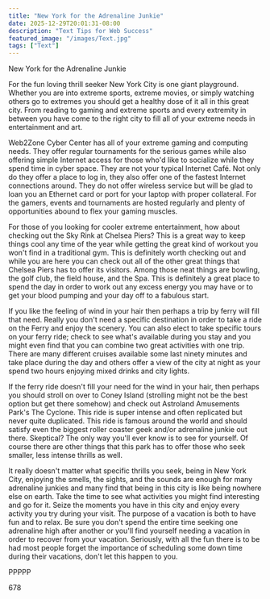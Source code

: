 ```yaml
---
title: "New York for the Adrenaline Junkie"
date: 2025-12-29T20:01:31-08:00
description: "Text Tips for Web Success"
featured_image: "/images/Text.jpg"
tags: ["Text"]
---
```


New York for the Adrenaline Junkie

For the fun loving thrill seeker New York City is one giant playground. Whether you are into extreme sports, extreme movies, or simply watching others go to extremes you should get a healthy dose of it all in this great city. From reading to gaming and extreme sports and every extremity in between you have come to the right city to fill all of your extreme needs in entertainment and art.

Web2Zone Cyber Center has all of your extreme gaming and computing needs. They offer regular tournaments for the serious games while also offering simple Internet access for those who'd like to socialize while they spend time in cyber space. They are not your typical Internet Café. Not only do they offer a place to log in, they also offer one of the fastest Internet connections around. They do not offer wireless service but will be glad to loan you an Ethernet card or port for your laptop with proper collateral. For the gamers, events and tournaments are hosted regularly and plenty of opportunities abound to flex your gaming muscles. 

For those of you looking for cooler extreme entertainment, how about checking out the Sky Rink at Chelsea Piers? This is a great way to keep things cool any time of the year while getting the great kind of workout you won't find in a traditional gym. This is definitely worth checking out and while you are here you can check out all of the other great things that Chelsea Piers has to offer its visitors. Among those neat things are bowling, the golf club, the field house, and the Spa. This is definitely a great place to spend the day in order to work out any excess energy you may have or to get your blood pumping and your day off to a fabulous start.

If you like the feeling of wind in your hair then perhaps a trip by ferry will fill that need. Really you don't need a specific destination in order to take a ride on the Ferry and enjoy the scenery. You can also elect to take specific tours on your ferry ride; check to see what's available during you stay and you might even find that you can combine two great activities with one trip. There are many different cruises available some last ninety minutes and take place during the day and others offer a view of the city at night as your spend two hours enjoying mixed drinks and city lights.

If the ferry ride doesn't fill your need for the wind in your hair, then perhaps you should stroll on over to Coney Island (strolling might not be the best option but get there somehow) and check out Astroland Amusements Park's The Cyclone. This ride is super intense and often replicated but never quite duplicated. This ride is famous around the world and should satisfy even the biggest roller coaster geek and/or adrenaline junkie out there. Skeptical? The only way you'll ever know is to see for yourself. Of course there are other things that this park has to offer those who seek smaller, less intense thrills as well. 

It really doesn't matter what specific thrills you seek, being in New York City, enjoying the smells, the sights, and the sounds are enough for many adrenaline junkies and many find that being in this city is like being nowhere else on earth. Take the time to see what activities you might find interesting and go for it. Seize the moments you have in this city and enjoy every activity you try during your visit. The purpose of a vacation is both to have fun and to relax. Be sure you don't spend the entire time seeking one adrenaline high after another or you'll find yourself needing a vacation in order to recover from your vacation. Seriously, with all the fun there is to be had most people forget the importance of scheduling some down time during their vacations, don't let this happen to you. 

PPPPP

678

